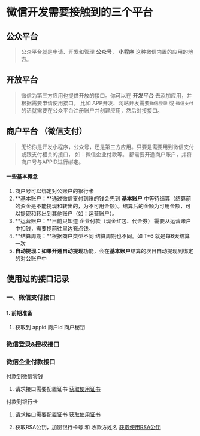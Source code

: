 # 微信开发需要接触到的三个平台

## 公众平台

>   公众平台就是申请、开发和管理 **公众号**， **小程序** 这种微信内置的应用的地方。

## 开放平台

>   微信为第三方应用也提供开放的接口。你可以在 **开发平台** 去添加应用，并根据需要申请使用接口。 比如 APP开发、网站开发需要`微信登录` 或 `微信支付`的话就需要在公众平台注册账户并创建应用，然后对接接口。

## 商户平台 （微信支付）

>    无论你是开发小程序，公众号，还是第三方应用。只要是需要用到微信支付或跟支付相关的接口， 如：微信企业付款等。 都需要开通商户账户，并将商户号与APPID进行绑定。

#### 一些基本概念 

1.  商户号可以绑定对公账户的银行卡
2.  **基本账户：**通过微信支付到账的钱会先到 **基本账户** 中等待结算（结算前的资金是不能提现和转出的，为不可用金额）。结算后的金额为可用金额，可以提现和转出到其他账户（如：运营账户）。
3.  **运营账户：**目前只知道 企业付款（现金红包、代金券） 需要从运营账户中扣钱，需要提前往里边充点钱。
4.  **结算周期：**根据商户类型不同 结算周期也不同。如 T+6 就是每6天结算一次
5.  **自动提现：**如果开通**自动提现**功能，会在**基本账户**结算的次日自动提现到绑定的对公账户中



## 使用过的接口记录

### 一、微信支付接口

#### 1. 前期准备

1.  获取到 appid 商户id 商户秘钥

### 微信登录&授权接口



### 微信企业付款接口

付款到微信零钱

1.  请求接口需要配置证书 [获取使用证书](https://pay.weixin.qq.com/wiki/doc/api/tools/mch_pay.php?chapter=4_3)

付款到银行卡

1.  请求接口需要配置证书 [获取使用证书](https://pay.weixin.qq.com/wiki/doc/api/tools/mch_pay.php?chapter=4_3)

2.  获取RSA公钥，加密银行卡号 和 收款方姓名 [获取使用RSA公钥](https://pay.weixin.qq.com/wiki/doc/api/tools/mch_pay.php?chapter=24_7&index=4)



